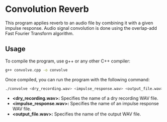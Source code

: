 # Convolution Reverb

This program applies reverb to an audio file by combining it with a given impulse response.
Audio signal convolution is done using the overlap-add Fast Fourier Transform algorithm. 

## Usage

To compile the program, use g++ or any other C++ compiler:

```bash
g++ convolve.cpp -o convolve
```

Once compiled, you can run the program with the following command:

```bash
./convolve <dry_recording.wav> <impulse_response.wav> <output_file.wav>
```
- **<dry_recording.wav>:** Specifies the name of a dry recording WAV file.
- **<impulse_response.wav>:** Specifies the name of an impulse response WAV file.
- **<output_file.wav>:** Specifies the name of the output WAV file.
